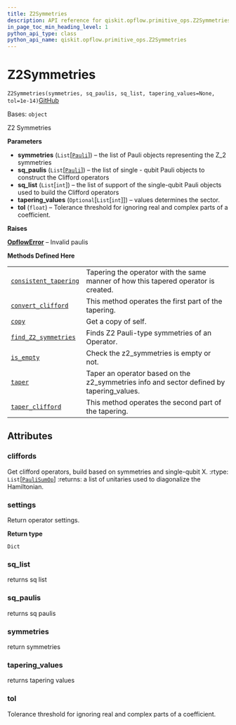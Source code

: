 ```yaml
---
title: Z2Symmetries
description: API reference for qiskit.opflow.primitive_ops.Z2Symmetries
in_page_toc_min_heading_level: 1
python_api_type: class
python_api_name: qiskit.opflow.primitive_ops.Z2Symmetries
---
```


# Z2Symmetries

<span id="qiskit.opflow.primitive_ops.Z2Symmetries" />

`Z2Symmetries(symmetries, sq_paulis, sq_list, tapering_values=None, tol=1e-14)`[GitHub](https://github.com/qiskit/qiskit/tree/stable/0.23/qiskit/opflow/primitive_ops/tapered_pauli_sum_op.py "view source code")

Bases: `object`

Z2 Symmetries

**Parameters**

*   **symmetries** (`List`\[[`Pauli`](qiskit.quantum_info.Pauli "qiskit.quantum_info.operators.symplectic.pauli.Pauli")]) – the list of Pauli objects representing the Z\_2 symmetries
*   **sq\_paulis** (`List`\[[`Pauli`](qiskit.quantum_info.Pauli "qiskit.quantum_info.operators.symplectic.pauli.Pauli")]) – the list of single - qubit Pauli objects to construct the Clifford operators
*   **sq\_list** (`List`\[`int`]) – the list of support of the single-qubit Pauli objects used to build the Clifford operators
*   **tapering\_values** (`Optional`\[`List`\[`int`]]) – values determines the sector.
*   **tol** (`float`) – Tolerance threshold for ignoring real and complex parts of a coefficient.

**Raises**

[**OpflowError**](qiskit.opflow.OpflowError "qiskit.opflow.OpflowError") – Invalid paulis

**Methods Defined Here**

|                                                                                                                                                      |                                                                                            |
| ---------------------------------------------------------------------------------------------------------------------------------------------------- | ------------------------------------------------------------------------------------------ |
| [`consistent_tapering`](qiskit.opflow.primitive_ops.Z2Symmetries#consistent_tapering "qiskit.opflow.primitive_ops.Z2Symmetries.consistent_tapering") | Tapering the operator with the same manner of how this tapered operator is created.        |
| [`convert_clifford`](qiskit.opflow.primitive_ops.Z2Symmetries#convert_clifford "qiskit.opflow.primitive_ops.Z2Symmetries.convert_clifford")          | This method operates the first part of the tapering.                                       |
| [`copy`](qiskit.opflow.primitive_ops.Z2Symmetries#copy "qiskit.opflow.primitive_ops.Z2Symmetries.copy")                                              | Get a copy of self.                                                                        |
| [`find_Z2_symmetries`](qiskit.opflow.primitive_ops.Z2Symmetries#find_z2_symmetries "qiskit.opflow.primitive_ops.Z2Symmetries.find_Z2_symmetries")    | Finds Z2 Pauli-type symmetries of an Operator.                                             |
| [`is_empty`](qiskit.opflow.primitive_ops.Z2Symmetries#is_empty "qiskit.opflow.primitive_ops.Z2Symmetries.is_empty")                                  | Check the z2\_symmetries is empty or not.                                                  |
| [`taper`](qiskit.opflow.primitive_ops.Z2Symmetries#taper "qiskit.opflow.primitive_ops.Z2Symmetries.taper")                                           | Taper an operator based on the z2\_symmetries info and sector defined by tapering\_values. |
| [`taper_clifford`](qiskit.opflow.primitive_ops.Z2Symmetries#taper_clifford "qiskit.opflow.primitive_ops.Z2Symmetries.taper_clifford")                | This method operates the second part of the tapering.                                      |

## Attributes

<span id="qiskit.opflow.primitive_ops.Z2Symmetries.cliffords" />

### cliffords

Get clifford operators, build based on symmetries and single-qubit X. :rtype: `List`\[[`PauliSumOp`](qiskit.opflow.primitive_ops.PauliSumOp "qiskit.opflow.primitive_ops.pauli_sum_op.PauliSumOp")] :returns: a list of unitaries used to diagonalize the Hamiltonian.

<span id="qiskit.opflow.primitive_ops.Z2Symmetries.settings" />

### settings

Return operator settings.

**Return type**

`Dict`

<span id="qiskit.opflow.primitive_ops.Z2Symmetries.sq_list" />

### sq\_list

returns sq list

<span id="qiskit.opflow.primitive_ops.Z2Symmetries.sq_paulis" />

### sq\_paulis

returns sq paulis

<span id="qiskit.opflow.primitive_ops.Z2Symmetries.symmetries" />

### symmetries

return symmetries

<span id="qiskit.opflow.primitive_ops.Z2Symmetries.tapering_values" />

### tapering\_values

returns tapering values

<span id="qiskit.opflow.primitive_ops.Z2Symmetries.tol" />

### tol

Tolerance threshold for ignoring real and complex parts of a coefficient.

